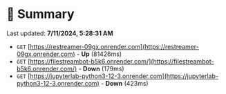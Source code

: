 # 📖 Summary
Last updated: **7/11/2024, 5:28:31 AM**

- `GET` [https://restreamer-09gx.onrender.com](https://restreamer-09gx.onrender.com) - **Up** (81426ms)
- `GET` [https://filestreambot-b5k6.onrender.com/](https://filestreambot-b5k6.onrender.com/) - **Down** (179ms)
- `GET` [https://jupyterlab-python3-12-3.onrender.com](https://jupyterlab-python3-12-3.onrender.com) - **Down** (423ms)
